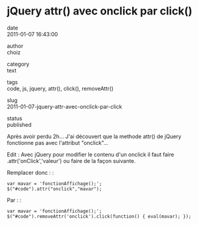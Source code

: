 jQuery attr() avec onclick par click()
======================================

date  
2011-01-07 16:43:00

author  
choiz

category  
text

tags  
code, js, jquery, attr(), click(), removeAttr()

slug  
2011-01-07-jquery-attr-avec-onclick-par-click

status  
published

Après avoir perdu 2h… J'ai découvert que la methode attr() de jQuery
fonctionne pas avec l'attribut "onclick"…

Edit : Avec jQuery pour modifier le contenu d'un onclick il faut faire
.attr('onClick','valeur') ou faire de la façon suivante.

Remplacer donc : :

    var mavar = 'fonctionAffichage();';
    $("#code").attr("onclick","mavar");

Par : :

    var mavar = 'fonctionAffichage();';
    $("#code").removeAttr('onclick').click(function() { eval(mavar); });
